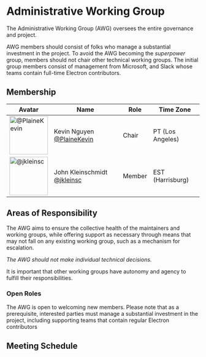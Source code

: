 # Administrative Working Group

The Administrative Working Group (AWG) oversees the entire governance and project.

AWG members should consist of folks who manage a substantial investment in the project.
To avoid the AWG becoming the _superpower_ group,
members should not chair other technical working groups.
The initial group members consist of management from Microsoft, and Slack whose teams contain full-time Electron contributors.

## Membership

| Avatar | Name | Role | Time Zone |
| -------------------------------------------|----------------------|----------------------------| -------- |
| <img src="https://github.com/PlaineKevin.png" width=100 alt="@PlaineKevin">  | Kevin Nguyen [@PlaineKevin](https://github.com/PlaineKevin) | Chair | PT (Los Angeles) |
| <img src="https://github.com/jkleinsc.png" width=100 alt="@jkleinsc">  | John Kleinschmidt [@jkleinsc](https://github.com/jkleinsc) | Member | EST (Harrisburg) |

## Areas of Responsibility

The AWG aims to ensure the collective health of the maintainers and working groups, while offering support as necessary through means that may not fall on any existing working group, such as a mechanism for escalation.

_The AWG should not make individual technical decisions._

It is important that other working groups have autonomy and agency to fulfill their responsibilities.

### Open Roles

The AWG is open to welcoming new members. Please note that as a prerequisite, interested parties must manage a substantial investment in the project, including supporting teams that contain regular Electron contributors

## Meeting Schedule
